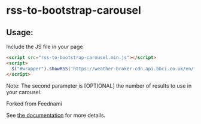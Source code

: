 # rss-to-bootstrap-carousel

## Usage:
Include the JS file in your page
```html
<script src="rss-to-bootstrap-carousel.min.js"></script>
<script>
  $("#wrapper").showRSS('https://weather-broker-cdn.api.bbci.co.uk/en/forecast/rss/3day/2643123',3);
</script>
```
Note:
The second parameter is [OPTIONAL] the number of results to use in your carousel.


Forked from Feednami

See [the documentation](https://toolkit.sekando.com/docs/en/feednami) for more details.

